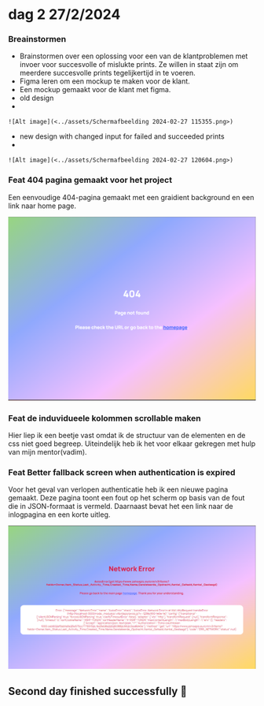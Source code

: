 # dag 2 27/2/2024

### Breainstormen

* Brainstormen over een oplossing voor een van de klantproblemen met invoer voor succesvolle of mislukte prints. Ze willen in staat zijn om meerdere succesvolle prints tegelijkertijd in te voeren.
* Figma leren om een mockup te maken voor de klant.
* Een mockup gemaakt voor de klant met figma.
* old design
*

    ![Alt image](<../assets/Schermafbeelding 2024-02-27 115355.png>)
* new design with changed input for failed and succeeded prints
*

    ![Alt image](<../assets/Schermafbeelding 2024-02-27 120604.png>)

### Feat 404 pagina gemaakt voor het project

Een eenvoudige 404-pagina gemaakt met een graidient background en een link naar home page.

![Alt image](<../assets/Schermafbeelding 2024-02-27 102912.png>)

### Feat de induvidueele kolommen scrollable maken

Hier liep ik een beetje vast omdat ik de structuur van de elementen en de css niet goed begreep. Uiteindelijk heb ik het voor elkaar gekregen met hulp van mijn mentor(vadim).

### Feat Better fallback screen when authentication is expired

Voor het geval van verlopen authenticatie heb ik een nieuwe pagina gemaakt. Deze pagina toont een fout op het scherm op basis van de fout die in JSON-formaat is vermeld. Daarnaast bevat het een link naar de inlogpagina en een korte uitleg.

![Alt image](<../assets/Schermafbeelding 2024-02-28 094159.png>)

## Second day finished successfully 👑
